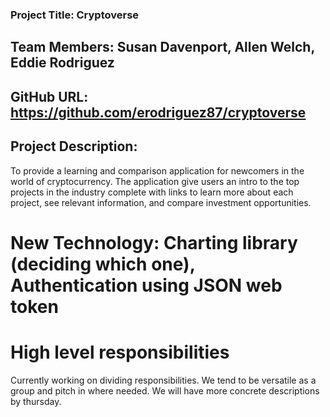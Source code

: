 ### Project Title:  Cryptoverse

## Team Members:  Susan Davenport, Allen Welch, Eddie Rodriguez

## GitHub URL:  https://github.com/erodriguez87/cryptoverse

## Project Description:
To provide a learning and comparison application for newcomers in the world of cryptocurrency. The application give users an intro to the top projects in the industry complete with links to learn more about each project, see relevant information, and compare investment opportunities. 

# New Technology: Charting library (deciding which one), Authentication using JSON web token

# High level responsibilities
 Currently working on dividing responsibilities. We tend to be versatile as a group and pitch in where needed. We will have more concrete descriptions by thursday. 